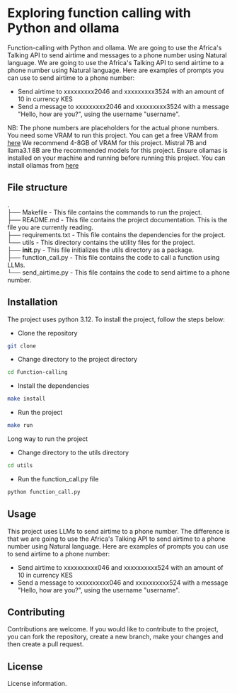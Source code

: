 # Exploring function calling with Python and ollama
Function-calling with Python and ollama. We are going to use the Africa's Talking API to send airtime and messages to a phone number using Natural language. We are going to use the Africa's Talking API to send airtime to a phone number using Natural language. Here are examples of prompts you can use to send airtime to a phone number:
- Send airtime to xxxxxxxxx2046 and xxxxxxxxx3524 with an amount of 10 in currency KES
- Send a message to xxxxxxxxx2046 and xxxxxxxxx3524 with a message "Hello, how are you?", using the username "username".

NB: The phone numbers are placeholders for the actual phone numbers.
You need some VRAM to run this project. You can get a free VRAM from [here](https://vast.ai/)
We recommend 4-8GB of VRAM for this project. 
Mistral 7B and llama3.1 8B are the recommended models for this project.
Ensure ollamas is installed on your machine and running before running this project. You can install ollamas from [here](ollama.com)

## File structure
.   
├── Makefile - This file contains the commands to run the project.   
├── README.md - This file contains the project documentation. This is the file you are currently reading.     
├── requirements.txt - This file contains the dependencies for the project.   
└── utils - This directory contains the utility files for the project.  
    ├── __init__.py - This file initializes the utils directory as a package.   
    ├── function_call.py - This file contains the code to call a function using LLMs.     
    └── send_airtime.py - This file contains the code to send airtime to a phone number.    

## Installation
The project uses python 3.12. To install the project, follow the steps below:    

- Clone the repository
```bash
git clone
```
- Change directory to the project directory
```bash
cd Function-calling
```
- Install the dependencies
```bash
make install
```
- Run the project
```bash
make run
```
Long way to run the project
- Change directory to the utils directory
```bash
cd utils
```
- Run the function_call.py file
```bash
python function_call.py
```

## Usage
This project uses LLMs to send airtime to a phone number. The difference is that we are going to use the Africa's Talking API to send airtime to a phone number using Natural language. Here are examples of prompts you can use to send airtime to a phone number:
- Send airtime to xxxxxxxxxx046 and xxxxxxxxxx524 with an amount of 10 in currency KES
- Send a message to xxxxxxxxxx046 and xxxxxxxxxx524 with a message "Hello, how are you?", using the username "username".


## Contributing
Contributions are welcome. If you would like to contribute to the project, you can fork the repository, create a new branch, make your changes and then create a pull request.

## License
License information.
